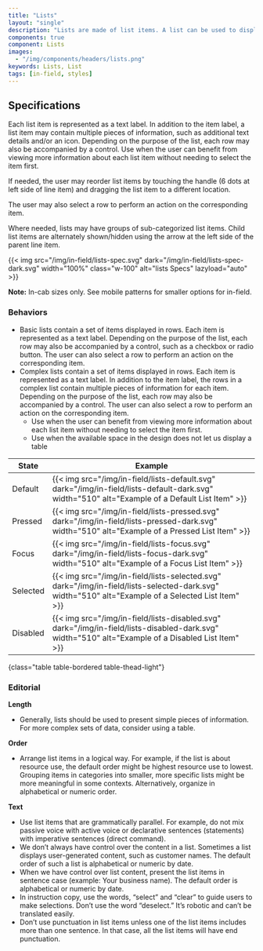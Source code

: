 ```yaml
---
title: "Lists"
layout: "single"
description: "Lists are made of list items. A list can be used to display content related to a single subject."
components: true
component: Lists
images:
  - "/img/components/headers/lists.png"
keywords: Lists, List
tags: [in-field, styles]
---
```


## Specifications

Each list item is represented as a text label. In addition to the item label, a list item may contain multiple pieces of information, such as additional text details and/or an icon. Depending on the purpose of the list, each row may also be accompanied by a control. Use when the user can benefit from viewing more information about each list item without needing to select the item first.

If needed, the user may reorder list items by touching the handle (6 dots at left side of line item) and dragging the list item to a different location.

The user may also select a row to perform an action on the corresponding item.

Where needed, lists may have groups of sub-categorized list items. Child list items are alternately shown/hidden using the arrow at the left side of the parent line item.

{{< img src="/img/in-field/lists-spec.svg" dark="/img/in-field/lists-spec-dark.svg" width="100%" class="w-100" alt="lists Specs" lazyload="auto" >}}

**Note:** In-cab sizes only. See mobile patterns for smaller options for in-field.

### Behaviors

- Basic lists contain a set of items displayed in rows. Each item is represented as a text label. Depending on the purpose of the list, each row may also be accompanied by a control, such as a checkbox or radio button. The user can also select a row to perform an action on the corresponding item.
- Complex lists contain a set of items displayed in rows. Each item is represented as a text label. In addition to the item label, the rows in a complex list contain multiple pieces of information for each item. Depending on the purpose of the list, each row may also be accompanied by a control. The user can also select a row to perform an action on the corresponding item.
  - Use when the user can benefit from viewing more information about each list item without needing to select the item first.
  - Use when the available space in the design does not let us display a table

<!-- prettier-ignore-start -->
| State    | Example                                                                                              |
| -------- | ------------------------------------------------------------------------------------------------------------------------------------------------- |
| Default  | {{< img src="/img/in-field/lists-default.svg" dark="/img/in-field/lists-default-dark.svg" width="510" alt="Example of a Default List Item" >}}    |
| Pressed  | {{< img src="/img/in-field/lists-pressed.svg" dark="/img/in-field/lists-pressed-dark.svg" width="510" alt="Example of a Pressed List Item" >}}    |
| Focus    | {{< img src="/img/in-field/lists-focus.svg" dark="/img/in-field/lists-focus-dark.svg" width="510" alt="Example of a Focus List Item" >}}          |
| Selected | {{< img src="/img/in-field/lists-selected.svg" dark="/img/in-field/lists-selected-dark.svg" width="510" alt="Example of a Selected List Item" >}} |
| Disabled | {{< img src="/img/in-field/lists-disabled.svg" dark="/img/in-field/lists-disabled-dark.svg" width="510" alt="Example of a Disabled List Item" >}} |
{class="table table-bordered table-thead-light"}
<!-- prettier-ignore-end -->

### Editorial

**Length**

- Generally, lists should be used to present simple pieces of information. For more complex sets of data, consider using a table.

**Order**

- Arrange list items in a logical way. For example, if the list is about resource use, the default order might be highest resource use to lowest. Grouping items in categories into smaller, more specific lists might be more meaningful in some contexts. Alternatively, organize in alphabetical or numeric order.

**Text**

- Use list items that are grammatically parallel. For example, do not mix passive voice with active voice or declarative sentences (statements) with imperative sentences (direct command).
- We don’t always have control over the content in a list. Sometimes a list displays user-generated content, such as customer names. The default order of such a list is alphabetical or numeric by date.
- When we have control over list content, present the list items in sentence case (example: Your business name). The default order is alphabetical or numeric by date.
- In instruction copy, use the words, “select” and “clear” to guide users to make selections. Don’t use the word “deselect.” It’s robotic and can’t be translated easily.
- Don’t use punctuation in list items unless one of the list items includes more than one sentence. In that case, all the list items will have end punctuation.
